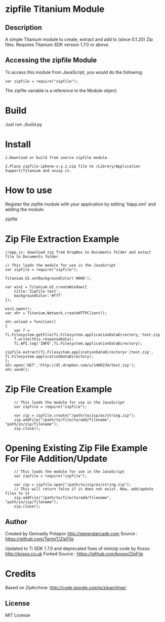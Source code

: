 # zipfile Titanium Module

## Description

A simple Titanium module to create, extract and add to (since 0.1.20) Zip files. Requires Titanium SDK version 1.7.0 or above.

## Accessing the zipfile Module

To access this module from JavaScript, you would do the following:

	var zipfile = require("zipfile");

The zipfile variable is a reference to the Module object.	

Build
=====

Just run ./build.py

Install
=======


	1.Download or build from source zipfile module.

	2.Place zipfile-iphone-x.y.z.zip file to /Library/Application Support/Titanium and unzip it.


How to use
==========

Register the zipfile module with your application by editing 'tiapp.xml' and adding the module:

<modules>
	<module version="0.1.20">zipfile</module>
</modules>


Zip File Extraction Example
=======

	//app.js: download zip from DropBox to Documents folder and extact file to Documents folder

	// This loads the module for use in the JavaScript
	var zipfile = require("zipfile");

	Titanium.UI.setBackgroundColor('#000');

	var win1 = Titanium.UI.createWindow({  
	    title:'ZipFile test',
	    backgroundColor:'#fff'
	});

	win1.open();
	var xhr = Titanium.Network.createHTTPClient();

	xhr.onload = function()
	{
		var f = Ti.Filesystem.getFile(Ti.Filesystem.applicationDataDirectory,'test.zip');
		f.write(this.responseData);
		Ti.API.log('INFO',Ti.Filesystem.applicationDataDirectory);
		zipfile.extract(Ti.Filesystem.applicationDataDirectory+'/test.zip', Ti.Filesystem.applicationDataDirectory);
	};
	xhr.open('GET','http://dl.dropbox.com/u/1400234/test.zip');
	xhr.send();

Zip File Creation Example
================

		// This loads the module for use in the JavaScript
		var zipfile = require("zipfile");

        var zip = zipfile.create("/path/to/zip/as/string.zip");
        zip.addFile("/path/to/file/to/add/filename", "path/in/zip/filename");
        zip.close();

Opening Existing Zip File Example For File Addition/Update
================

		// This loads the module for use in the JavaScript
		var zipfile = require("zipfile");

        var zip = zipfile.open("/path/to/zip/as/string.zip");
        // This will return false if it does not exist. Now, add/update files to it
        zip.addFile("/path/to/file/to/add/filename", "path/in/zip/filename");
        zip.close();

## Author


Created by Gennadiy Potapov 
http://generalarcade.com 
Source : https://github.com/TermiT/ZipFile 

Updated to Ti SDK 1.7.0 and deprecated fixes of minizip code by Kosso 
http://kosso.co.uk 
Forked Source : https://github.com/kosso/ZipFile 

Credits
=======

Based on ZipArchive: http://code.google.com/p/ziparchive/ 


## License

MIT License
